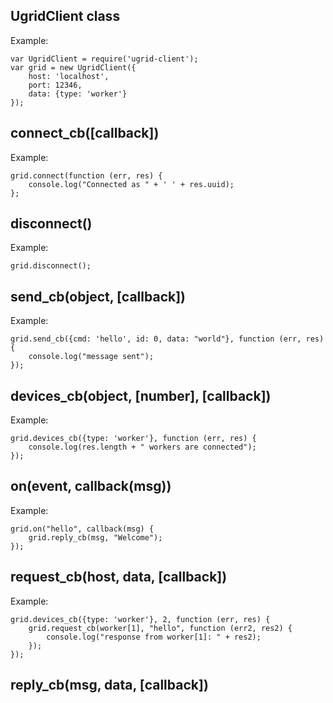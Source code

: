## UgridClient class
Example:

	var UgridClient = require('ugrid-client');
	var grid = new UgridClient({
		host: 'localhost',
		port: 12346,
		data: {type: 'worker'}
	});

## connect_cb([callback])
Example:

	grid.connect(function (err, res) {
		console.log("Connected as " + ' ' + res.uuid);
	};

## disconnect()
Example:

	grid.disconnect();

## send_cb(object, [callback])
Example:

	grid.send_cb({cmd: 'hello', id: 0, data: "world"}, function (err, res) {
		console.log("message sent");
	});

## devices_cb(object, [number], [callback])
Example:

	grid.devices_cb({type: 'worker'}, function (err, res) {
		console.log(res.length + " workers are connected");
	});

## on(event, callback(msg))
Example:

	grid.on("hello", callback(msg) {
		grid.reply_cb(msg, "Welcome");
	});

## request_cb(host, data, [callback])
Example:

	grid.devices_cb({type: 'worker'}, 2, function (err, res) {
		grid.request_cb(worker[1], "hello", function (err2, res2) {
			console.log("response from worker[1]: " + res2);
		});
	});

## reply_cb(msg, data, [callback])
